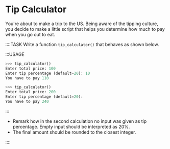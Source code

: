 # Tip Calculator

You're about to make a trip to the US.
Being aware of the tipping culture, you decide to make a little script that helps you determine how much to pay when you go out to eat.

::::TASK
Write a function `tip_calculator()` that behaves as shown below.

:::USAGE

```python
>>> tip_calculator()
Enter total price: 100
Enter tip percentage (default=20): 10
You have to pay 110

>>> tip_calculator()
Enter total price: 200
Enter tip percentage (default=20):
You have to pay 240
```

:::

* Remark how in the second calculation no input was given as tip percentage.
  Empty input should be interpreted as 20%.
* The final amount should be rounded to the closest integer.

::::
